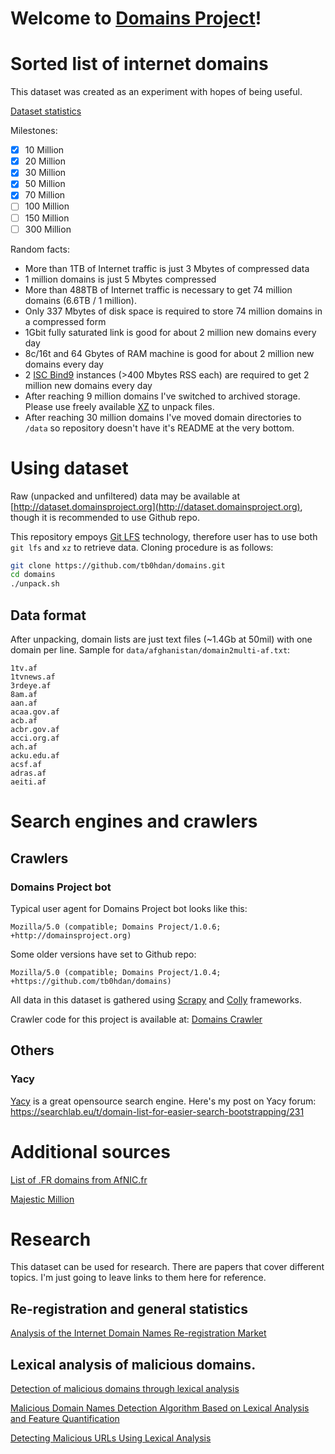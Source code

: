 Welcome to [Domains Project](http://domainsproject.org)!
==========


# Sorted list of internet domains

This dataset was created as an experiment with hopes of being useful.

[Dataset statistics](STATS.md)

Milestones:
- [x] 10 Million
- [x] 20 Million
- [x] 30 Million
- [x] 50 Million
- [x] 70 Million
- [ ] 100 Million
- [ ] 150 Million
- [ ] 300 Million

Random facts:

- More than 1TB of Internet traffic is just 3 Mbytes of compressed data
- 1 million domains is just 5 Mbytes compressed
- More than 488TB of Internet traffic is necessary to get 74 million domains (6.6TB / 1 million).
- Only 337 Mbytes of disk space is required to store 74 million domains in a compressed form
- 1Gbit fully saturated link is good for about 2 million new domains every day
- 8c/16t and 64 Gbytes of RAM machine is good for about 2 million new domains every day
- 2 [ISC Bind9](https://www.isc.org/bind/) instances (>400 Mbytes RSS each) are required to get 2 million new domains every day
- After reaching 9 million domains I've switched to archived storage.
  Please use freely available [XZ](https://tukaani.org/xz/) to unpack files.
- After reaching 30 million domains I've moved domain directories to `/data`
  so repository doesn't have it's README at the very bottom.

# Using dataset
Raw (unpacked and unfiltered) data may be available at [http://dataset.domainsproject.org](http://dataset.domainsproject.org), though
it is recommended to use Github repo.

This repository empoys [Git LFS](https://git-lfs.github.com/) technology, therefore user
has to use both `git lfs` and `xz` to retrieve data. Cloning procedure is as follows:

```bash
git clone https://github.com/tb0hdan/domains.git
cd domains
./unpack.sh
```

## Data format
After unpacking, domain lists are just text files (~1.4Gb at 50mil) with one domain per line.
Sample for `data/afghanistan/domain2multi-af.txt`:

```
1tv.af
1tvnews.af
3rdeye.af
8am.af
aan.af
acaa.gov.af
acb.af
acbr.gov.af
acci.org.af
ach.af
acku.edu.af
acsf.af
adras.af
aeiti.af
```



# Search engines and crawlers


## Crawlers

### Domains Project bot


Typical user agent for Domains Project bot looks like this:

```
Mozilla/5.0 (compatible; Domains Project/1.0.6; +http://domainsproject.org)
```

Some older versions have set to Github repo:

```
Mozilla/5.0 (compatible; Domains Project/1.0.4; +https://github.com/tb0hdan/domains)
```

All data in this dataset is gathered using [Scrapy](https://scrapy.org) and [Colly](http://go-colly.org/) frameworks.

Crawler code for this project is available at: [Domains Crawler](https://github.com/tb0hdan/domains-crawler)

## Others


### Yacy

[Yacy](https://Yacy.net) is a great opensource search engine. Here's my post
on Yacy forum: https://searchlab.eu/t/domain-list-for-easier-search-bootstrapping/231


# Additional sources

[List of .FR domains from AfNIC.fr](http://opendata.afnic.fr/en/products-and-services/services/opendata-en.html)

[Majestic Million](https://blog.majestic.com/development/majestic-million-csv-daily/)

# Research

This dataset can be used for research. There are papers that cover different topics.
I'm just going to leave links to them here for reference.

## Re-registration and general statistics

[Analysis of the Internet Domain Names Re-registration Market](https://www.researchgate.net/publication/220307877_Analysis_of_the_Internet_Domain_Names_Re-registration_Market)

## Lexical analysis of malicious domains.

[Detection of malicious domains through lexical analysis](https://www.c-mric.com/wp-content/uploads/2018/06/Egon_Cybersecurity2018.pdf)

[Malicious Domain Names Detection Algorithm Based on Lexical Analysis and Feature Quantification](https://www.researchgate.net/publication/335742562_Malicious_Domain_Names_Detection_Algorithm_Based_on_Lexical_Analysis_and_Feature_Quantification)

[Detecting Malicious URLs Using Lexical Analysis](https://www.researchgate.net/publication/308365207_Detecting_Malicious_URLs_Using_Lexical_Analysis)
